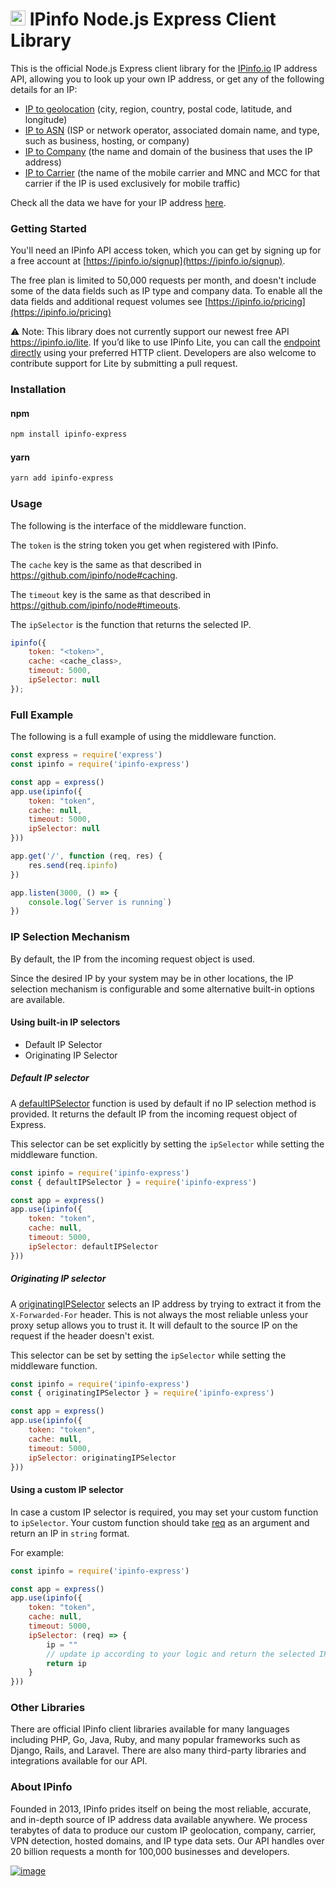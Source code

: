 # [<img src="https://ipinfo.io/static/ipinfo-small.svg" alt="IPinfo" width="24"/>](https://ipinfo.io/) IPinfo Node.js Express Client Library

This is the official Node.js Express client library for the [IPinfo.io](https://ipinfo.io) IP address API, allowing you to look up your own IP address, or get any of the following details for an IP:

- [IP to geolocation](https://ipinfo.io/ip-geolocation-api) (city, region, country, postal code, latitude, and longitude)
- [IP to ASN](https://ipinfo.io/asn-api) (ISP or network operator, associated domain name, and type, such as business, hosting, or company)
- [IP to Company](https://ipinfo.io/ip-company-api) (the name and domain of the business that uses the IP address)
- [IP to Carrier](https://ipinfo.io/ip-carrier-api) (the name of the mobile carrier and MNC and MCC for that carrier if the IP is used exclusively for mobile traffic)

Check all the data we have for your IP address [here](https://ipinfo.io/what-is-my-ip).

### Getting Started

You'll need an IPinfo API access token, which you can get by signing up for a free account at [https://ipinfo.io/signup](https://ipinfo.io/signup).

The free plan is limited to 50,000 requests per month, and doesn't include some of the data fields such as IP type and company data. To enable all the data fields and additional request volumes see [https://ipinfo.io/pricing](https://ipinfo.io/pricing)

⚠️ Note: This library does not currently support our newest free API https://ipinfo.io/lite. If you’d like to use IPinfo Lite, you can call the [endpoint directly](https://ipinfo.io/developers/lite-api) using your preferred HTTP client. Developers are also welcome to contribute support for Lite by submitting a pull request.

### Installation

#### npm

```bash
npm install ipinfo-express
```

#### yarn

```bash
yarn add ipinfo-express
```

### Usage

The following is the interface of the middleware function.

The `token` is the string token you get when registered with IPinfo.

The `cache` key is the same as that described in
https://github.com/ipinfo/node#caching.

The `timeout` key is the same as that described in
https://github.com/ipinfo/node#timeouts.

The `ipSelector` is the function that returns the selected IP.

```javascript
ipinfo({
    token: "<token>",
    cache: <cache_class>,
    timeout: 5000,
    ipSelector: null
});
```

### Full Example

The following is a full example of using the middleware function.

```javascript
const express = require('express')
const ipinfo = require('ipinfo-express')

const app = express()
app.use(ipinfo({
    token: "token",
    cache: null,
    timeout: 5000,
    ipSelector: null
}))

app.get('/', function (req, res) {
    res.send(req.ipinfo)
})

app.listen(3000, () => {
    console.log(`Server is running`)
})
```

### IP Selection Mechanism

By default, the IP from the incoming request object is used.

Since the desired IP by your system may be in other locations, the IP selection mechanism is configurable and some alternative built-in options are available.

#### Using built-in IP selectors

- Default IP Selector
- Originating IP Selector

##### Default IP selector

A [defaultIPSelector](https://github.com/ipinfo/node-express/blob/master/src/ip-selector/default-ip-selector.js) function is used by default if no IP selection method is provided. It returns the default IP from the incoming request object of Express.

This selector can be set explicitly by setting the `ipSelector` while setting the middleware function.

```javascript
const ipinfo = require('ipinfo-express')
const { defaultIPSelector } = require('ipinfo-express')

const app = express()
app.use(ipinfo({
    token: "token",
    cache: null,
    timeout: 5000,
    ipSelector: defaultIPSelector
}))
```

##### Originating IP selector

A [originatingIPSelector](https://github.com/ipinfo/node-express/blob/master/src/ip-selector/originating-ip-selector.js) selects an IP address by trying to extract it from the `X-Forwarded-For` header. This is not always the most reliable unless your proxy setup allows you to trust it. It will default to the source IP on the request if the header doesn't exist.

This selector can be set by setting the `ipSelector` while setting the middleware function.

```javascript
const ipinfo = require('ipinfo-express')
const { originatingIPSelector } = require('ipinfo-express')

const app = express()
app.use(ipinfo({
    token: "token",
    cache: null,
    timeout: 5000,
    ipSelector: originatingIPSelector
}))
```

#### Using a custom IP selector

In case a custom IP selector is required, you may set your custom function to `ipSelector`. Your custom function should take [req](https://expressjs.com/en/api.html#req) as an argument and return an IP in `string` format.

For example:

```javascript
const ipinfo = require('ipinfo-express')

const app = express()
app.use(ipinfo({
    token: "token",
    cache: null,
    timeout: 5000,
    ipSelector: (req) => {
        ip = ""
        // update ip according to your logic and return the selected IP
        return ip
    }
}))
```

### Other Libraries

There are official IPinfo client libraries available for many languages including PHP, Go, Java, Ruby, and many popular frameworks such as Django, Rails, and Laravel. There are also many third-party libraries and integrations available for our API.

### About IPinfo

Founded in 2013, IPinfo prides itself on being the most reliable, accurate, and in-depth source of IP address data available anywhere. We process terabytes of data to produce our custom IP geolocation, company, carrier, VPN detection, hosted domains, and IP type data sets. Our API handles over 20 billion requests a month for 100,000 businesses and developers.

[![image](https://avatars3.githubusercontent.com/u/15721521?s=128&u=7bb7dde5c4991335fb234e68a30971944abc6bf3&v=4)](https://ipinfo.io/)
